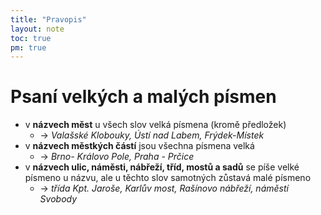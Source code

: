 ```yaml
---
title: "Pravopis"
layout: note
toc: true
pm: true
---
```

# Psaní velkých a malých písmen
- v **názvech měst** u všech slov velká písmena (kromě předložek)
    - -> _Valašské Klobouky, Ústí nad Labem, Frýdek-Místek_
- v **názvech městkých částí** jsou všechna písmena velká
    - -> _Brno- Královo Pole, Praha - Prčice_
- v **názvech ulic, náměsti, nábřeží, tříd, mostů a sadů** se píše velké písmeno u názvu, ale u těchto slov samotných zůstavá malé písmeno
    - -> _třída Kpt. Jaroše, Karlův most, Rašínovo nábřeží, náměstí Svobody_